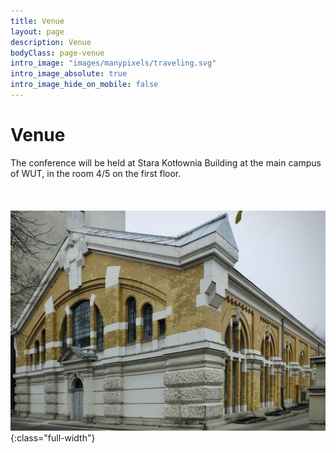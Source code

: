 ```yaml
---
title: Venue
layout: page
description: Venue
bodyClass: page-venue
intro_image: "images/manypixels/traveling.svg"
intro_image_absolute: true
intro_image_hide_on_mobile: false
---
```


# Venue 

The conference will be held at Stara Kotłownia Building at the main campus of WUT, in the room 4/5 on the first floor.
<br/>
<br/>
<br/>
<br/>
![Stara Kotłownia Building](/images/photos/sk.jpeg){:class="full-width"}
